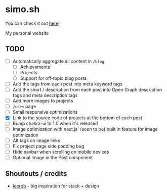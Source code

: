# simo.sh

You can check it out [here](https://simo.sh)

My personal website

## TODO

- [ ] Automatically aggregate all content in `/blog`
  - [ ] Achievements
  - [ ] Projects
  - [ ] Support for off-topic blog posts
- [ ] Add the tags from each post into meta keyword tags
- [ ] Add the short / description from each post into Open Graph description tags and meta description tags
- [ ] Add more images to projects
- [ ] `/uses` page
- [ ] Small responsive optimizations
- [x] Link to the source code of projects at the bottom of each post
- [ ] Bump chakra-ui to 1.0 when it's released
- [ ] Image optimization with next.js' (soon to be) built in feature for image optimization
- [ ] Alt tags on image links
- [ ] Fix project page side padding bug
- [ ] Hide navbar when scrolling on mobile devices
- [ ] Optional Image in the Post component

## Shoutouts / credits

- [leerob](https://leerob.io) - big inspiration for stack + design
